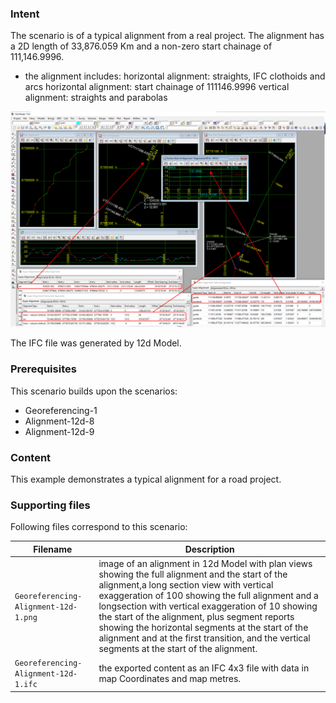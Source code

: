 
### Intent

The scenario is of a typical alignment from a real project.
The alignment has a 2D length of 33,876.059 Km and a non-zero start chainage of 111,146.9996. 

- the alignment includes:
     horizontal alignment: straights, IFC clothoids and arcs
	 horizontal alignment: start chainage of 111146.9996
     vertical alignment:   straights and parabolas



![georeferalign12d1](../Georeferencing-Alignment-12d-1/Georeferencing-Alignment-12d-1.png  "Typical Alignment from a Road Project") 

The IFC file was generated by 12d Model. 

### Prerequisites

This scenario builds upon the scenarios:

- Georeferencing-1
- Alignment-12d-8
- Alignment-12d-9
 
### Content

This example demonstrates a typical alignment for a road project.

### Supporting files

Following files correspond to this scenario:

| Filename                     | Description                                                                                                             |
|------------------------------------------------|---------------------------------------------------------------------------------------|
| `Georeferencing-Alignment-12d-1.png`           | image of an alignment in 12d Model with plan views showing the full alignment and the start of the alignment,a long section view with vertical exaggeration of 100 showing the full alignment and a longsection with vertical exaggeration of 10 showing the start of the alignment, plus segment reports showing the horizontal segments at the start of the alignment and at the first transition, and the vertical segments at the start of the alignment. |
| `Georeferencing-Alignment-12d-1.ifc`         | the exported content as an IFC 4x3 file with data in map Coordinates and map metres.              |



